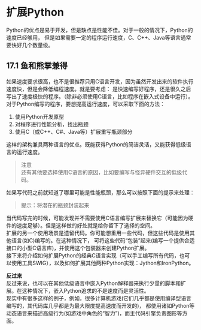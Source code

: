 # 扩展Python
Python的优点是易于开发，但是缺点是性能不佳。对于一般的情况下，Python的速度已经够用，
但是如果需要一定的程序运行速度，C、C++、Java等语言通常要快好几个数量级。
## 17.1 鱼和熊掌兼得
如果速度要求很高，也不是很推荐只用C语言开发，因为虽然开发出来的软件执行速度快，但是会降低编程速度。就是要考虑：
是快速编写好程序，还是很久之后写出了速度极快的程序。（除非必须使用C语言，比如程序在嵌入式设备中运行）。  
对于Python编写的程序，要想提高运行速度，可以采取下面的方法：
1. 使用Python开发原型
2. 对程序进行性能分析，找出瓶颈
3. 使用C（或C++、C#、Java等）扩展重写瓶颈部分  

这样的架构兼具两种语言的优点。既能获得Python的简洁灵活，又能获得低级语言的运行速度。
> 注意  
> 还有其他要选择使用C语言的原因，比如要编写与怪异硬件交互的低级代码。

如果写代码之前就知道了哪里可能是性能瓶颈，那么可以按照下面的提示来处理：
> 提示：将潜在的瓶颈封装起来

当代码写完的时候，可能发现并不需要使用C语言编写扩展来替换它（可能因为硬件的速度足够）。但是这样做的好处就是给你留下了选择的空间。  
扩展的另一个使用场景是遗留代码。你可能想重用一些代码，但这些代码是使用其他语言(如C)编写的。在这种情况下，
可将这些代码“包装”起来(编写一个提供合适接口的小型C语言库)，并使用这个包装器来创建Python扩展。  
接下来将介绍如何扩展Python的经典C语言实现（可以手工编写所有代码，也可以使用工具SWIG），以及如何扩展其他两种Python实现：Jython和IronPython。

**反过来**  
反过来说，也可以在其他低级语言中嵌入Python解释器来执行少量的脚本和扩展。在这种情况下，嵌入Python追求的不是速度而是灵活性。  
现实中有很多这样的例子，例如，很多计算机游戏(它们几乎都是使用编译型语言编写的，其代码库几乎都是为最大限度提高速度而开发的)，
都使用诸如Python等动态语言来描述高级行为(如游戏中角色的“智力”)，而主代码引擎负责图形等方面。